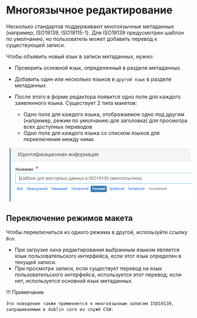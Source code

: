 # Многоязычное редактирование

Несколько стандартов поддерживают многоязычные метаданные (например, ISO19139, ISO19115-1). Для ISO19139 предусмотрен шаблон по умолчанию, но пользователь может добавить перевод к существующей записи.

Чтобы объявить новый язык в записи метаданных, нужно:

-  Проверить основной язык, определенный в разделе метаданных.
-  Добавить один или несколько языков в `другой язык` в разделе метаданных. 
-  После этого в форме редактора появится одно поле для каждого заявленного языка. Существует 2 типа макетов:

    - Одно поле для каждого языка, отображаемое одно под другим (например, режим по умолчанию для заголовка) для просмотра всех доступных переводов
    - Одно поле для каждого языка со списком языков для переключения между ними.

![](img/multilingual-editing.ru.png)

## Переключение режимов макета

Чтобы переключиться из одного режима в другой, используйте ссылку `Все`.

- При загрузке окна редактирования выбранным языком является язык пользовательского интерфейса, если этот язык определен в текущей записи.
- При просмотре записи, если существует перевод на язык пользовательского интерфейса, используется этот перевод; если нет, используется основной язык метаданных.

!!! Примечание

    Это поведение также применяется к многоязычным записям ISO19139, запрашиваемым в dublin core из служб CSW.